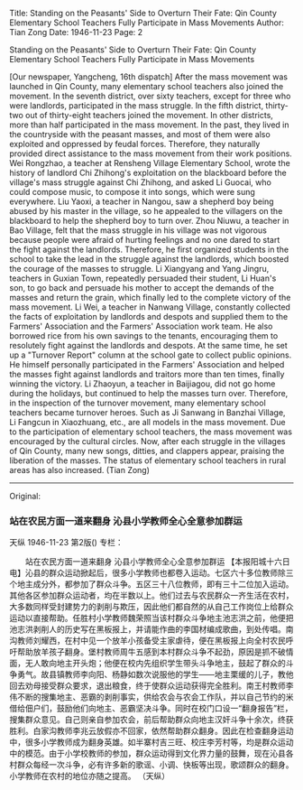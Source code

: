 Title: Standing on the Peasants' Side to Overturn Their Fate: Qin County Elementary School Teachers Fully Participate in Mass Movements
Author: Tian Zong
Date: 1946-11-23
Page: 2

Standing on the Peasants' Side to Overturn Their Fate:
Qin County Elementary School Teachers Fully Participate in Mass Movements

[Our newspaper, Yangcheng, 16th dispatch] After the mass movement was launched in Qin County, many elementary school teachers also joined the movement. In the seventh district, over sixty teachers, except for three who were landlords, participated in the mass struggle. In the fifth district, thirty-two out of thirty-eight teachers joined the movement. In other districts, more than half participated in the mass movement. In the past, they lived in the countryside with the peasant masses, and most of them were also exploited and oppressed by feudal forces. Therefore, they naturally provided direct assistance to the mass movement from their work positions. Wei Rongzhao, a teacher at Rensheng Village Elementary School, wrote the history of landlord Chi Zhihong's exploitation on the blackboard before the village's mass struggle against Chi Zhihong, and asked Li Guocai, who could compose music, to compose it into songs, which were sung everywhere. Liu Yaoxi, a teacher in Nangou, saw a shepherd boy being abused by his master in the village, so he appealed to the villagers on the blackboard to help the shepherd boy to turn over. Zhou Niuwu, a teacher in Bao Village, felt that the mass struggle in his village was not vigorous because people were afraid of hurting feelings and no one dared to start the fight against the landlords. Therefore, he first organized students in the school to take the lead in the struggle against the landlords, which boosted the courage of the masses to struggle. Li Xiangyang and Yang Jingru, teachers in Guxian Town, repeatedly persuaded their student, Li Huan's son, to go back and persuade his mother to accept the demands of the masses and return the grain, which finally led to the complete victory of the mass movement. Li Wei, a teacher in Nanwang Village, constantly collected the facts of exploitation by landlords and despots and supplied them to the Farmers' Association and the Farmers' Association work team. He also borrowed rice from his own savings to the tenants, encouraging them to resolutely fight against the landlords and despots. At the same time, he set up a "Turnover Report" column at the school gate to collect public opinions. He himself personally participated in the Farmers' Association and helped the masses fight against landlords and traitors more than ten times, finally winning the victory. Li Zhaoyun, a teacher in Baijiagou, did not go home during the holidays, but continued to help the masses turn over. Therefore, in the inspection of the turnover movement, many elementary school teachers became turnover heroes. Such as Ji Sanwang in Banzhai Village, Li Fangcun in Xiaozhuang, etc., are all models in the mass movement. Due to the participation of elementary school teachers, the mass movement was encouraged by the cultural circles. Now, after each struggle in the villages of Qin County, many new songs, ditties, and clappers appear, praising the liberation of the masses. The status of elementary school teachers in rural areas has also increased.
(Tian Zong)



<hr /> 

Original: 


### 站在农民方面一道来翻身  沁县小学教师全心全意参加群运
天纵
1946-11-23
第2版()
专栏：

　　站在农民方面一道来翻身
    沁县小学教师全心全意参加群运
    【本报阳城十六日电】沁县的群众运动掀起后，很多小学教师也都卷入运动。七区六十多位教师除三个地主成分外，都参加了群众斗争。五区三十八位教师，即有三十二位加入运动。其他各区参加群众运动者，均在半数以上。他们过去与农民群众一齐生活在农村，大多数同样受封建势力的剥削与欺压，因此他们都自然的从自己工作岗位上给群众运动以直接帮助。任胜村小学教师魏荣照当该村群众斗争地主池志洪之前，他便把池志洪剥削人的历史写在黑板报上，并请能作曲的李国材编成歌曲，到处传唱。南沟教师刘耀西，在村中见一个放羊小孩备受主家虐待，便在黑板报上向全村农民呼吁帮助放羊孩子翻身。堡村教师周牛五感到本村群众斗争不起劲，原因是抓不破情面，无人敢向地主开头炮；他便在校内先组织学生带头斗争地主，鼓起了群众的斗争勇气。故县镇教师李向阳、杨静如数次说服他的学生——地主栗缓的儿子，教他回去劝母接受群众要求，退出粮食，终于使群众运动获得完全胜利。南王村教师李伟不断的搜集地主、恶霸的剥削事实，供给农会与农会工作队，并以自己节约的米借给佃户们，鼓励他们向地主、恶霸坚决斗争。同时在校门口设一“翻身报告”栏，搜集群众意见。自己则亲自参加农会，前后帮助群众向地主汉奸斗争十余次，终获胜利。白家沟教师李兆云放假亦不回家，依然帮助群众翻身。因此在检查翻身运动中，很多小学教师成为翻身英雄。如半寨村吉三旺、校庄李芳村等，均是群众运动中的模范。由于小学校教师的参加，群众运动得到文化界力量的鼓舞，现在沁县各村群众每经一次斗争，必有许多新的歌谣、小调、快板等出现，歌颂群众的翻身。小学教师在农村的地位亦随之提高。
        （天纵）
